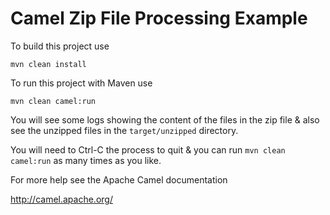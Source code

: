 Camel Zip File Processing Example
=================================

To build this project use

    mvn clean install

To run this project with Maven use

    mvn clean camel:run

You will see some logs showing the content of the files in the zip file & also
see the unzipped files in the `target/unzipped` directory.

You will need to Ctrl-C the process to quit & you can run `mvn clean camel:run`
as many times as you like.

For more help see the Apache Camel documentation

  http://camel.apache.org/

